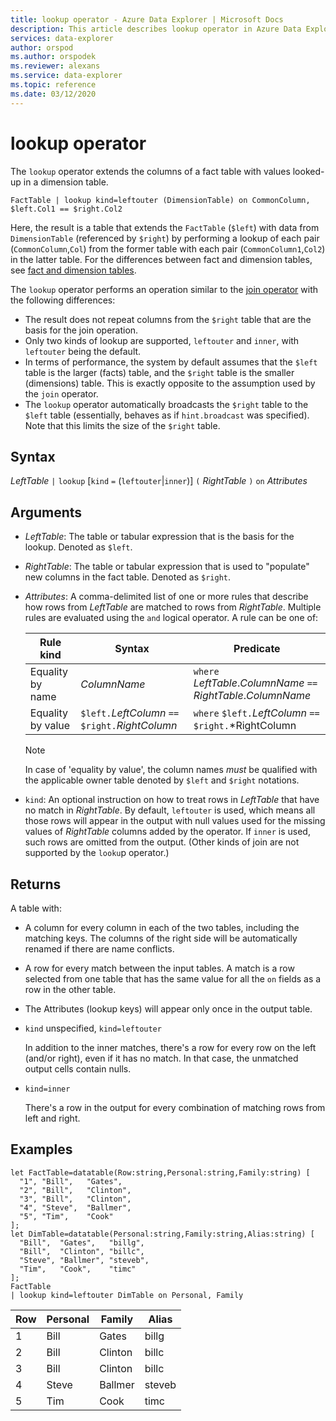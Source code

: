 ```yaml
---
title: lookup operator - Azure Data Explorer | Microsoft Docs
description: This article describes lookup operator in Azure Data Explorer.
services: data-explorer
author: orspod
ms.author: orspodek
ms.reviewer: alexans
ms.service: data-explorer
ms.topic: reference
ms.date: 03/12/2020
---
```

# lookup operator

The `lookup` operator extends the columns of a fact table with values
looked-up in a dimension table.

```kusto
FactTable | lookup kind=leftouter (DimensionTable) on CommonColumn, $left.Col1 == $right.Col2
```

Here, the result is a table that extends the `FactTable` (`$left`) with data from `DimensionTable` (referenced by `$right`)
 by performing a lookup of each pair (`CommonColumn`,`Col`) from the former table
with each pair (`CommonColumn1`,`Col2`) in the latter table. 
For the differences between fact and dimension tables, see [fact and dimension tables](../concepts/fact-and-dimension-tables.md). 

The `lookup` operator performs an operation similar to the [join operator](joinoperator.md)
with the following differences:

* The result does not repeat columns from the `$right` table that are the basis
  for the join operation.
* Only two kinds of lookup are supported, `leftouter` and `inner`,
  with `leftouter` being the default.
* In terms of performance, the system by default assumes that the `$left` table
  is the larger (facts) table, and the `$right` table is the smaller (dimensions)
  table. This is exactly opposite to the assumption used by the `join` operator.
* The `lookup` operator automatically broadcasts the `$right` table to the `$left`
  table (essentially, behaves as if `hint.broadcast` was specified). Note that
  this limits the size of the `$right` table.

## Syntax

*LeftTable* `|` `lookup` [`kind` `=` (`leftouter`|`inner`)] `(` *RightTable* `)` `on` *Attributes*

## Arguments

* *LeftTable*: The table or tabular expression that is the basis for the lookup.
  Denoted as `$left`.

* *RightTable*: The table or tabular expression that is used to "populate"
  new columns in the fact table. Denoted as `$right`.

* *Attributes*: A comma-delimited list of one or more rules that describe how rows from
  *LeftTable* are matched to rows from *RightTable*. Multiple rules are evaluated using the `and` logical operator.
  A rule can be one of:

  |Rule kind        |Syntax                                          |Predicate                                                      |
  |-----------------|------------------------------------------------|---------------------------------------------------------------|
  |Equality by name |*ColumnName*                                    |`where` *LeftTable*.*ColumnName* `==` *RightTable*.*ColumnName*|
  |Equality by value|`$left.`*LeftColumn* `==` `$right.`*RightColumn*|`where` `$left.`*LeftColumn* `==` `$right.`*RightColumn        |

  > [!Note] 
  > In case of 'equality by value', the column names *must* be qualified with the applicable owner table denoted by `$left` and `$right` notations.

* `kind`: An optional instruction on how to treat rows in *LeftTable* that
  have no match in *RightTable*. By default, `leftouter` is used, which means
  all those rows will appear in the output with null values used for the
  missing values of *RightTable* columns added by the operator. If `inner`
  is used, such rows are omitted from the output. (Other kinds
  of join are not supported by the `looku`p operator.)
  
## Returns

A table with:

* A column for every column in each of the two tables, including the matching keys.
  The columns of the right side will be automatically renamed if there are name conflicts.
* A row for every match between the input tables. A match is a row selected from one table that has the same value for all the `on` fields as a row in the other table. 
* The Attributes (lookup keys) will appear only once in the output table.

 * `kind` unspecified, `kind=leftouter`

     In addition to the inner matches, there's a row for every row on the left (and/or right), even if it has no match. In that case, the unmatched output cells contain nulls.

 * `kind=inner`

     There's a row in the output for every combination of matching rows from left and right.

## Examples

```kusto
let FactTable=datatable(Row:string,Personal:string,Family:string) [
  "1", "Bill",   "Gates",
  "2", "Bill",   "Clinton",
  "3", "Bill",   "Clinton",
  "4", "Steve",  "Ballmer",
  "5", "Tim",    "Cook"
];
let DimTable=datatable(Personal:string,Family:string,Alias:string) [
  "Bill",  "Gates",   "billg",
  "Bill",  "Clinton", "billc",
  "Steve", "Ballmer", "steveb",
  "Tim",   "Cook",    "timc"
];
FactTable
| lookup kind=leftouter DimTable on Personal, Family
```

Row     | Personal  | Family   | Alias
--------|-----------|----------|--------
1       | Bill      | Gates    | billg
2       | Bill      | Clinton  | billc
3       | Bill      | Clinton  | billc
4       | Steve     | Ballmer  | steveb
5       | Tim       | Cook     | timc